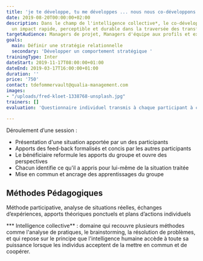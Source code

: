 ```yaml
---
title: 'je te développe, tu me développes ... nous nous co-développons ! '
date: 2019-08-20T00:00:00+02:00
description: Dans le champ de l'intelligence collective*, le co-développement permet
  un impact rapide, perceptible et durable dans la traversée des transformations.
targetAudience: Managers de projet, Managers d'équipe aux profils et expériences diversifiés
goals:
  main: Définir une stratégie relationnelle
  secondary: 'Développer un comportement stratégique '
trainingType: Inter
dateStart: 2019-11-17T08:00:00+01:00
dateEnd: 2019-03-17T16:00:00+01:00
duration: ''
price: '750'
contact: tdefommervault@qualia-management.com
images:
- "/uploads/fred-kloet-1338768-unsplash.jpg"
trainers: []
evaluation: 'Questionnaire individuel transmis à chaque participant à chaud et à froid. '

---
```


Déroulement d’une session :

* Présentation d'une situation apportée par un des participants 
* Apports des feed-back formalisés et concis par les autres participants
* Le bénéficiaire reformule les apports du groupe et ouvre des perspectives
* Chacun identifie ce qu'il a appris pour lui-même de la situation traitée
* Mise en commun et ancrage des apprentissages du groupe

## Méthodes Pédagogiques

Méthode participative, analyse de situations réelles, échanges d’expériences, apports théoriques ponctuels et plans d’actions individuels

*** Intelligence collective** : domaine qui recouvre plusieurs méthodes comme l'analyse de pratiques, le brainstorming, la résolution de problèmes, et qui repose sur le principe que l'intelligence humaine accède à toute sa puissance lorsque les individus acceptent de la mettre en commun et de coopérer.  